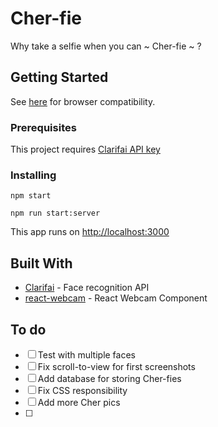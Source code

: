 


# Cher-fie

Why take a selfie when you can ~ Cher-fie ~ ?

## Getting Started

See [here](http://caniuse.com/#feat=stream) for browser compatibility.


### Prerequisites

This project requires [Clarifai API key](https://www.clarifai.com/)


### Installing

```
npm start
```

```
npm run start:server
```

This app runs on [http://localhost:3000](http://localhost:3000)


## Built With

* [Clarifai](https://www.clarifai.com/) - Face recognition API 
* [react-webcam](https://github.com/mozmorris/react-webcam) - React Webcam Component


## To do

- [ ] Test with multiple faces
- [ ] Fix scroll-to-view for first screenshots
- [ ] Add database for storing Cher-fies
- [ ] Fix CSS responsibility 
- [ ] Add more Cher pics
- [ ] 



